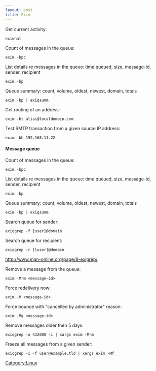 ```yaml
---
layout: post 
title: Exim
---
```


Get current activity:

    exiwhat

Count of messages in the queue:

    exim -bpc

List details re messages in the queue: time queued, size, message-id,
sender, recipient

    exim -bp

Queue summary: count, volume, oldest, newest, domain, totals

    exim -bp | exiqsumm

Get routing of an address:

    exim -bt alias@localdomain.com

Test SMTP transaction from a given source IP address:

    exim -bh 192.168.11.22

#### Message queue

Count of messages in the queue:

    exim -bpc

List details re messages in the queue: time queued, size, message-id,
sender, recipient

    exim -bp

Queue summary: count, volume, oldest, newest, domain, totals

    exim -bp | exiqsumm

Search queue for sender:

    exiqgrep -f [user]@domain

Search queue for recipient:

    exiqgrep -r [luser]@domain

<http://www.man-online.org/page/8-exigrep/>

Remove a message from the queue:

    exim -Mrm <message-id>

Force redelivery now:

    exim -M <message-id>

Force bounce with \"cancelled by administrator\" reason:

    exim -Mg <message-id>

Remove messages older then 5 days:

    exiqgrep -o 432000 -i | xargs exim -Mrm

Freeze all messages from a given sender:

    exiqgrep -i -f user@example.tld | xargs exim -Mf

[Category:Linux](Category:Linux "wikilink")
